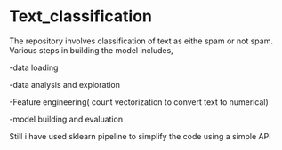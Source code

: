# Text_classification
The repository  involves classification of text as eithe spam or not spam.
Various steps in building the model includes, 

-data loading 

-data analysis and exploration 

-Feature engineering( count  vectorization to convert text to  numerical)

-model building and  evaluation

Still i have used sklearn pipeline to simplify the code using a simple API
